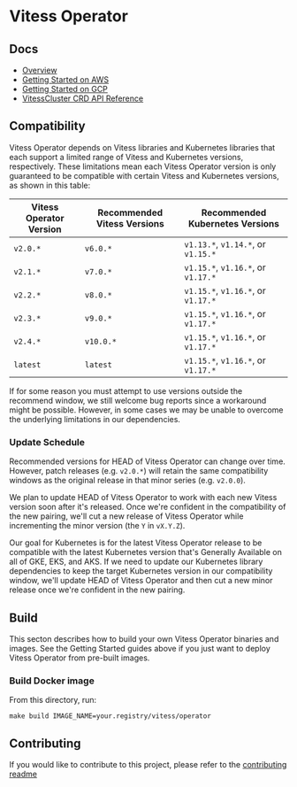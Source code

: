 # Vitess Operator

## Docs

- [Overview](https://docs.planetscale.com/vitess-operator/overview)
- [Getting Started on AWS](https://docs.planetscale.com/vitess-operator/aws-quickstart)
- [Getting Started on GCP](https://docs.planetscale.com/vitess-operator/gcp-quickstart)
- [VitessCluster CRD API Reference](https://docs.planetscale.com/vitess-operator/api)

## Compatibility

Vitess Operator depends on Vitess libraries and Kubernetes libraries that
each support a limited range of Vitess and Kubernetes versions, respectively.
These limitations mean each Vitess Operator version is only guaranteed to be
compatible with certain Vitess and Kubernetes versions, as shown in this table:

Vitess Operator Version | Recommended Vitess Versions | Recommended Kubernetes Versions
--- | --- | ---
`v2.0.*` | `v6.0.*`  | `v1.13.*`, `v1.14.*`, or `v1.15.*`
`v2.1.*` | `v7.0.*`  | `v1.15.*`, `v1.16.*`, or `v1.17.*`
`v2.2.*` | `v8.0.*`  | `v1.15.*`, `v1.16.*`, or `v1.17.*`
`v2.3.*` | `v9.0.*`  | `v1.15.*`, `v1.16.*`, or `v1.17.*`
`v2.4.*` | `v10.0.*` | `v1.15.*`, `v1.16.*`, or `v1.17.*`
`latest` | `latest`  | `v1.15.*`, `v1.16.*`, or `v1.17.*`

If for some reason you must attempt to use versions outside the recommend
window, we still welcome bug reports since a workaround might be possible.
However, in some cases we may be unable to overcome the underlying limitations
in our dependencies.

### Update Schedule

Recommended versions for HEAD of Vitess Operator can change over time.
However, patch releases (e.g. `v2.0.*`) will retain the same compatibility windows
as the original release in that minor series (e.g. `v2.0.0`).

We plan to update HEAD of Vitess Operator to work with each new Vitess version
soon after it's released. Once we're confident in the compatibility of the new
pairing, we'll cut a new release of Vitess Operator while incrementing the minor
version (the `Y` in `vX.Y.Z`).

Our goal for Kubernetes is for the latest Vitess Operator release to be
compatible with the latest Kubernetes version that's Generally Available on all
of GKE, EKS, and AKS. If we need to update our Kubernetes library dependencies
to keep the target Kubernetes version in our compatibility window, we'll update
HEAD of Vitess Operator and then cut a new minor release once we're confident in
the new pairing.

## Build

This secton describes how to build your own Vitess Operator binaries and images.
See the Getting Started guides above if you just want to deploy Vitess Operator
from pre-built images.

### Build Docker image

From this directory, run:

```
make build IMAGE_NAME=your.registry/vitess/operator
```

## Contributing

If you would like to contribute to this project, please refer to the
[contributing readme](CONTRIBUTING.md)

